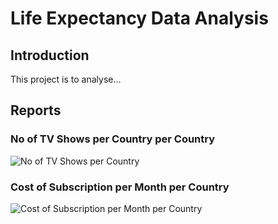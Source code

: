 # Life Expectancy Data Analysis

## Introduction

This project is to analyse...

## Reports

### No of TV Shows per Country per Country

![No of TV Shows per Country](/reports/figures/no-of-tv-shows-per-country.png "No of TV Shows per Country")

### Cost of Subscription per Month per Country

![Cost of Subscription per Month per Country](/reports/figures/cost-per-month-per-country.png "Cost of Subscription per Month per Country")
